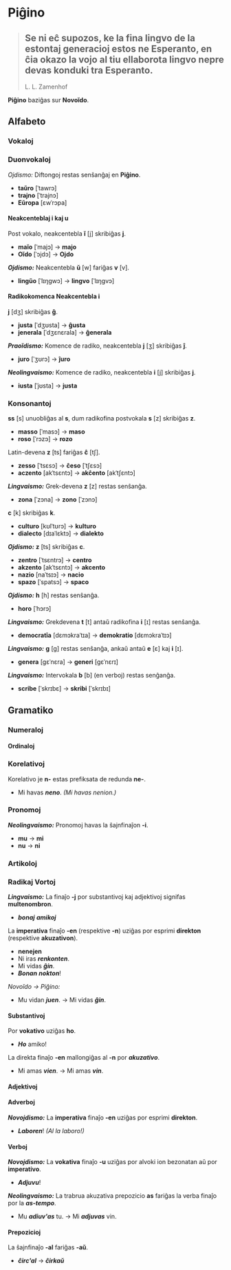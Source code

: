 # Piĝino

> Se ni eĉ supozos, ke la fina lingvo de la estontaj generacioj estos ne Esperanto, en ĉia okazo la vojo al tiu ellaborota lingvo nepre devas konduki tra Esperanto.
> ---
> L. L. Zamenhof

**Piĝino** baziĝas sur **Novoĭdo**.

## Alfabeto

### Vokaloj

### Duonvokaloj

*Ojdismo:* Diftongoj restas senŝanĝaj en **Piĝino**.

* **taŭro** [ˈtawrɔ]
* **trajno** [ˈtrajnɔ]
* **Eŭropa** [ɛwˈrɔpa]

#### Neakcenteblaj i kaj u

Post vokalo, neakcentebla **ĭ** [j] skribiĝas **j**.

* **maĭo** [ˈmajɔ] → **majo**
* **Oĭdo** [ˈɔjdɔ] → **Ojdo**

***Ojdismo:*** Neakcentebla **ŭ** [w] fariĝas **v** [v].

* **lingŭo** [ˈlɪŋgwɔ] → **lingvo** [ˈlɪŋgvɔ]

#### Radikokomenca Neakcentebla i

**j** [dʒ] skribiĝas **ĝ**.

* **justa** [ˈdʒʊsta] → **ĝusta**
* **jenerala** [ˈdʒɛnɛrala] → **ĝenerala**

***Praoĭdismo:*** Komence de radiko, neakcentebla **j** [ʒ] skribiĝas **ĵ**.

* **juro** [ˈʒʊrɔ] → **ĵuro**

***Neolingvaismo:*** Komence de radiko, neakcentebla **i** [j] skribiĝas **j**.

* **iusta** [ˈjʊsta] → **justa**

### Konsonantoj

**ss** [s] unuobliĝas al **s**, dum radikofina postvokala **s** [z] skribiĝas **z**.

* **masso** [ˈmasɔ] → **maso**
* **roso** [ˈrɔzɔ] → **rozo**

Latin-devena **z** [ts] fariĝas **ĉ** [tʃ].

* **zesso** [ˈtsɛsɔ] → **ĉeso** [ˈtʃɛsɔ]
* **aczento** [akˈtsɛntɔ] → **akĉento** [akˈtʃɛntɔ]

***Lingvaismo:*** Grek-devena **z** [z] restas senŝanĝa.

* **zona** [ˈzɔna] → **zono** [ˈzɔnɔ]

**c** [k] skribiĝas **k**.

* **culturo** [kʊlˈtʊrɔ] → **kulturo**
* **dialecto** [dɪaˈlɛktɔ] → **dialekto**

***Ojdismo:*** **z** [ts] skribiĝas **c**.

* **zentro** [ˈtsɛntrɔ] → **centro**
* **akzento** [akˈtsɛntɔ] → **akcento**
* **nazio** [naˈtsɪɔ] → **nacio**
* **spazo** [ˈspatsɔ] → **spaco**

***Ojdismo:*** **h** [h] restas senŝanĝa.

* **horo** [ˈhɔrɔ]

***Lingvaismo:*** Grekdevena **t** [t] antaŭ radikofina **i** [ɪ] restas senŝanĝa.

* **democratīa** [dɛmɔkraˈtɪa] → **demokratio** [dɛmɔkraˈtɪɔ]

***Lingvaismo:*** **g** [g] restas senŝanĝa, ankaŭ antaŭ **e** [ɛ] kaj **i** [ɪ].

* **genera** [gɛˈnɛra] → **generi** [gɛˈnɛrɪ]

***Lingvaismo:*** Intervokala **b** [b] (en verboj) restas senĝanĝa.

* **scribe** [ˈskrɪbɛ] → **skribi** [ˈskrɪbɪ]

## Gramatiko

### Numeraloj

#### Ordinaloj

### Korelativoj

Korelativo je **n-** estas prefiksata de redunda **ne-**.

* Mi havas ***neno***. *(Mi havas nenion.)*

### Pronomoj

***Neolingvaismo:*** Pronomoj havas la ŝajnfinaĵon **-i**.

* **mu** → **mi**
* **nu** → **ni**

### Artikoloj

### Radikaj Vortoj

***Lingvaismo:*** La finaĵo **-j** por substantivoj kaj adjektivoj signifas **multenombron**.

* ***bonaj*** ***amikoj***

La **imperativa** finaĵo **-en** (respektive **-n**) uziĝas por esprimi **direkton** (respektive **akuzativon**).

* **nenejen**
* Ni iras ***renkonten***.
* Mi vidas ***ĝin***.
* ***Bonan*** ***nokton***!

*Novoĭdo → Piĝino:* 

* Mu vidan ***juen***. → Mi vidas ***ĝin***.

#### Substantivoj

Por **vokativo** uziĝas **ho**.

* ***Ho*** amiko!

La direkta finaĵo **-en** mallongiĝas al **-n** por ***akuzativo***.

* Mi amas ***vien***. → Mi amas ***vin***.

#### Adjektivoj

#### Adverboj

***Novojdismo:*** La **imperativa** finaĵo **-en** uziĝas por esprimi **direkton**.

* ***Laboren***! *(Al la laboro!)*

#### Verboj

***Novojdismo:*** La **vokativa** finaĵo **-u** uziĝas por alvoki ion bezonatan aŭ por **imperativo**.

* ***Adjuvu***!

***Neolingvaismo:*** La trabrua akuzativa prepozicio **as** fariĝas la verba finaĵo por la ***as-tempo***.

* Mu ***adiuv'as*** tu. → Mi ***adjuvas*** vin.

#### Prepozicioj

La ŝajnfinaĵo **-al** fariĝas **-aŭ**.

* ***ĉirc'al*** → ***ĉirkaŭ***

